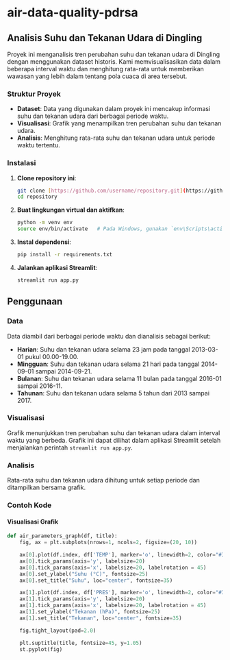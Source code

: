 # air-data-quality-pdrsa

## Analisis Suhu dan Tekanan Udara di Dingling

Proyek ini menganalisis tren perubahan suhu dan tekanan udara di Dingling dengan menggunakan dataset historis. Kami memvisualisasikan data dalam beberapa interval waktu dan menghitung rata-rata untuk memberikan wawasan yang lebih dalam tentang pola cuaca di area tersebut.

### Struktur Proyek

- **Dataset**: Data yang digunakan dalam proyek ini mencakup informasi suhu dan tekanan udara dari berbagai periode waktu.
- **Visualisasi**: Grafik yang menampilkan tren perubahan suhu dan tekanan udara.
- **Analisis**: Menghitung rata-rata suhu dan tekanan udara untuk periode waktu tertentu.

### Instalasi

1. **Clone repository ini**:
    ```bash
    git clone [https://github.com/username/repository.git](https://github.com/Wlnfadhil/air-data-quality-pdrsa.git)
    cd repository
    ```

2. **Buat lingkungan virtual dan aktifkan**:
    ```bash
    python -m venv env
    source env/bin/activate   # Pada Windows, gunakan `env\Scripts\activate`
    ```

3. **Instal dependensi**:
    ```bash
    pip install -r requirements.txt
    ```

4. **Jalankan aplikasi Streamlit**:
    ```bash
    streamlit run app.py
    ```

## Penggunaan

### Data

Data diambil dari berbagai periode waktu dan dianalisis sebagai berikut:

- **Harian**: Suhu dan tekanan udara selama 23 jam pada tanggal 2013-03-01 pukul 00.00-19.00.
- **Mingguan**: Suhu dan tekanan udara selama 21 hari pada tanggal 2014-09-01 sampai 2014-09-21.
- **Bulanan**: Suhu dan tekanan udara selama 11 bulan pada tanggal 2016-01 sampai 2016-11.
- **Tahunan**: Suhu dan tekanan udara selama 5 tahun dari 2013 sampai 2017.

### Visualisasi

Grafik menunjukkan tren perubahan suhu dan tekanan udara dalam interval waktu yang berbeda. Grafik ini dapat dilihat dalam aplikasi Streamlit setelah menjalankan perintah `streamlit run app.py`.

### Analisis

Rata-rata suhu dan tekanan udara dihitung untuk setiap periode dan ditampilkan bersama grafik.

### Contoh Kode

#### Visualisasi Grafik

```python
def air_parameters_graph(df, title):
    fig, ax = plt.subplots(nrows=1, ncols=2, figsize=(20, 10))

    ax[0].plot(df.index, df['TEMP'], marker='o', linewidth=2, color="#39064B")
    ax[0].tick_params(axis='y', labelsize=20)
    ax[0].tick_params(axis='x', labelsize=20, labelrotation = 45)
    ax[0].set_ylabel("Suhu (°C)", fontsize=25)
    ax[0].set_title("Suhu", loc="center", fontsize=35)

    ax[1].plot(df.index, df['PRES'], marker='o', linewidth=2, color="#39064B")
    ax[1].tick_params(axis='y', labelsize=20)
    ax[1].tick_params(axis='x', labelsize=20, labelrotation = 45)
    ax[1].set_ylabel("Tekanan (hPa)", fontsize=25)
    ax[1].set_title("Tekanan", loc="center", fontsize=35)

    fig.tight_layout(pad=2.0)

    plt.suptitle(title, fontsize=45, y=1.05)
    st.pyplot(fig)
